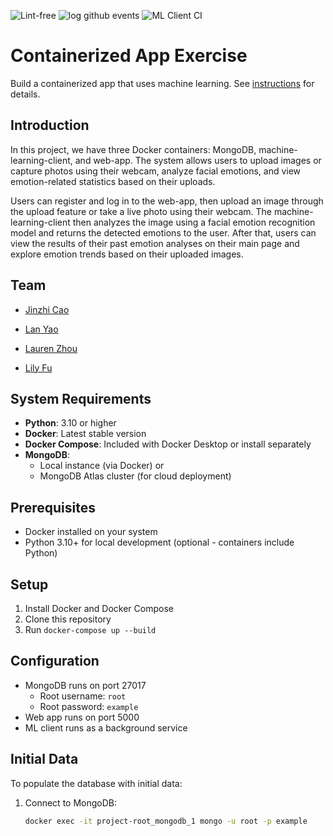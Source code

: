![Lint-free](https://github.com/nyu-software-engineering/containerized-app-exercise/actions/workflows/lint.yml/badge.svg)
![log github events](https://github.com/software-students-spring2025/4-containers-fishball/actions/workflows/event-logger.yml/badge.svg)
![ML Client CI](https://github.com/software-students-spring2025/4-containers-fishball/actions/workflows/ml-client.yml/badge.svg)

# Containerized App Exercise

Build a containerized app that uses machine learning. See [instructions](./instructions.md) for details.

## Introduction

In this project, we have three Docker containers: MongoDB, machine-learning-client, and web-app. The system allows users to upload images or capture photos using their webcam, analyze facial emotions, and view emotion-related statistics based on their uploads.

Users can register and log in to the web-app, then upload an image through the upload feature or take a live photo using their webcam. The machine-learning-client then analyzes the image using a facial emotion recognition model and returns the detected emotions to the user. After that, users can view the results of their past emotion analyses on their main page and explore emotion trends based on their uploaded images.

## Team

- [Jinzhi Cao](https://github.com/eth3r3aI)

- [Lan Yao](https://github.com/ziiiimu)

- [Lauren Zhou](https://github.com/laurenlz)

- [Lily Fu](https://github.com/fulily0325)

## System Requirements

- **Python**: 3.10 or higher
- **Docker**: Latest stable version
- **Docker Compose**: Included with Docker Desktop or install separately
- **MongoDB**: 
  - Local instance (via Docker) or 
  - MongoDB Atlas cluster (for cloud deployment)

## Prerequisites

- Docker installed on your system
- Python 3.10+ for local development (optional - containers include Python)

## Setup

1. Install Docker and Docker Compose
2. Clone this repository
3. Run `docker-compose up --build`

## Configuration

- MongoDB runs on port 27017
  - Root username: `root`
  - Root password: `example`
- Web app runs on port 5000
- ML client runs as a background service

## Initial Data

To populate the database with initial data:

1. Connect to MongoDB:
   ```bash
   docker exec -it project-root_mongodb_1 mongo -u root -p example